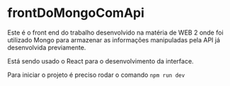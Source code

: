 # frontDoMongoComApi
Este é o front end do trabalho desenvolvido na matéria de WEB 2 onde foi utilizado Mongo para armazenar as informações manipuladas pela API já desenvolvida previamente.

Está sendo usado o React para o desenvolvimento da interface.

Para iniciar o projeto é preciso rodar o comando `npm run dev`
